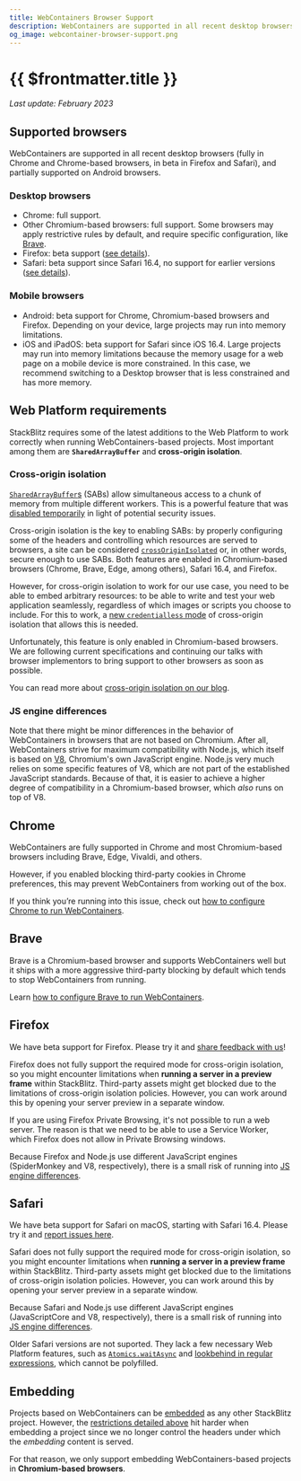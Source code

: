 ```yaml
---
title: WebContainers Browser Support
description: WebContainers are supported in all recent desktop browsers (fully in Chrome and Chrome-based browsers, in beta in Firefox and Safari), and partially supported on Android browsers.
og_image: webcontainer-browser-support.png
---
```


# {{ $frontmatter.title }}

_Last update: February 2023_

## Supported browsers

WebContainers are supported in all recent desktop browsers (fully in Chrome and Chrome-based browsers, in beta in Firefox and Safari), and partially supported on Android browsers.

### Desktop browsers

- Chrome: full support.
- Other Chromium-based browsers: full support. Some browsers may apply restrictive rules by default, and require specific configuration, like [Brave](#brave).
- Firefox: beta support ([see details](#firefox)).
- Safari: beta support since Safari 16.4, no support for earlier versions ([see details](#safari)).

### Mobile browsers

- Android: beta support for Chrome, Chromium-based browsers and Firefox. Depending on your device, large projects may run into memory limitations.
- iOS and iPadOS: beta support for Safari since iOS 16.4. Large projects may run into memory limitations because the memory usage for a web page on a mobile device is more constrained. In this case, we recommend switching to a Desktop browser that is less constrained and has more memory.

## Web Platform requirements

StackBlitz requires some of the latest additions to the Web Platform to work correctly when running WebContainers-based projects. Most important among them are **`SharedArrayBuffer`** and **cross-origin isolation**.

### Cross-origin isolation

[`SharedArrayBuffer`s](https://developer.mozilla.org/en-US/docs/Web/JavaScript/Reference/Global_Objects/SharedArrayBuffer) (SABs) allow simultaneous access to a chunk of memory from multiple different workers. This is a powerful feature that was [disabled temporarily](https://developer.mozilla.org/en-US/docs/Web/JavaScript/Reference/Global_Objects/SharedArrayBuffer#security_requirements) in light of potential security issues.

Cross-origin isolation is the key to enabling SABs: by properly configuring some of the headers and controlling which resources are served to browsers, a site can be considered [`crossOriginIsolated`](https://developer.mozilla.org/en-US/docs/Web/API/crossOriginIsolated) or, in other words, secure enough to use SABs. Both features are enabled in Chromium-based browsers (Chrome, Brave, Edge, among others), Safari 16.4, and Firefox.

However, for cross-origin isolation to work for our use case, you need to be able to embed arbitrary resources: to be able to write and test your web application seamlessly, regardless of which images or scripts you choose to include. For this to work, a [new `credentialless` mode](https://developer.mozilla.org/en-US/docs/Web/HTTP/Headers/Cross-Origin-Embedder-Policy#credentialless) of cross-origin isolation that allows this is needed.

Unfortunately, this feature is only enabled in Chromium-based browsers. We are following current specifications and continuing our talks with browser implementors to bring support to other browsers as soon as possible.

You can read more about [cross-origin isolation on our blog](https://blog.stackblitz.com/posts/cross-browser-with-coop-coep/).

### JS engine differences

Note that there might be minor differences in the behavior of WebContainers in browsers that are not based on Chromium. After all, WebContainers strive for maximum compatibility with Node.js, which itself is based on [V8](https://v8.dev/), Chromium's own JavaScript engine. Node.js very much relies on some specific features of V8, which are not part of the established JavaScript standards. Because of that, it is easier to achieve a higher degree of compatibility in a Chromium-based browser, which _also_ runs on top of V8.

## Chrome

WebContainers are fully supported in Chrome and most Chromium-based browsers including Brave, Edge, Vivaldi, and others.

However, if you enabled blocking third-party cookies in Chrome preferences, this may prevent WebContainers from working out of the box.

If you think you’re running into this issue, check out [how to configure Chrome to run WebContainers](/platform/webcontainers/browser-config#chrome-service-workers).

## Brave

Brave is a Chromium-based browser and supports WebContainers well but it ships with a more aggressive third-party blocking by default which tends to stop WebContainers from running.

Learn [how to configure Brave to run WebContainers](/platform/webcontainers/browser-config#brave-service-workers).

## Firefox

We have beta support for Firefox. Please try it and [share feedback with us](https://github.com/stackblitz/webcontainer-core/issues/new/choose)!

Firefox does not fully support the required mode for cross-origin isolation, so you might encounter limitations when **running a server in a preview frame** within StackBlitz. Third-party assets might get blocked due to the limitations of cross-origin isolation policies. However, you can work around this by opening your server preview in a separate window.

If you are using Firefox Private Browsing, it's not possible to run a web server. The reason is that we need to be able to use a Service Worker, which Firefox does not allow in Private Browsing windows.

Because Firefox and Node.js use different JavaScript engines (SpiderMonkey and V8, respectively), there is a small risk of running into [JS engine differences](#js-engine-differences).

## Safari

We have beta support for Safari on macOS, starting with Safari 16.4. Please try it and [report issues here](https://github.com/stackblitz/webcontainer-core/issues/new/choose).

Safari does not fully support the required mode for cross-origin isolation, so you might encounter limitations when **running a server in a preview frame** within StackBlitz. Third-party assets might get blocked due to the limitations of cross-origin isolation policies. However, you can work around this by opening your server preview in a separate window.

Because Safari and Node.js use different JavaScript engines (JavaScriptCore and V8, respectively), there is a small risk of running into [JS engine differences](#js-engine-differences).

Older Safari versions are not suported. They lack a few necessary Web Platform features, such as [`Atomics.waitAsync`](https://github.com/tc39/proposal-atomics-wait-async) and [lookbehind in regular expressions](https://developer.mozilla.org/en-US/docs/Web/JavaScript/Guide/Regular_Expressions/Assertions), which cannot be polyfilled.

## Embedding

Projects based on WebContainers can be [embedded](/guides/integration/embedding) as any other StackBlitz project. However, the [restrictions detailed above](#web-platform-requirements) hit harder when embedding a project since we no longer control the headers under which the _embedding_ content is served.

For that reason, we only support embedding WebContainers-based projects in **Chromium-based browsers**.
